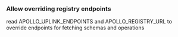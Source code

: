### Allow overriding registry endpoints 

read APOLLO_UPLINK_ENDPOINTS and APOLLO_REGISTRY_URL to override endpoints for fetching schemas and operations